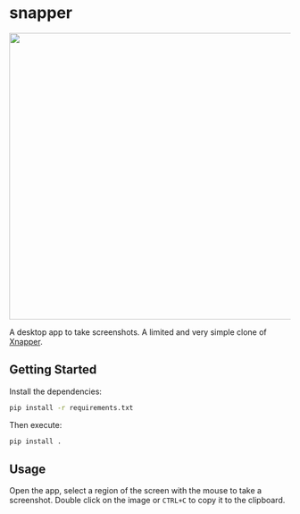 # snapper

<p align="center">
  <img src="https://github.com/lsouoliveira/snapper/assets/30642647/a2eccf75-c297-47b5-9a63-274808da8665" width="512">
</p>

A desktop app to take screenshots. A limited and very simple clone of [Xnapper](https://xnapper.com/).

## Getting Started

Install the dependencies:

```bash
pip install -r requirements.txt
```

Then execute:

```bash
pip install .
```

## Usage

Open the app, select a region of the screen with the mouse to take a screenshot. Double click on the image or ```CTRL+C``` to copy it to the clipboard.
